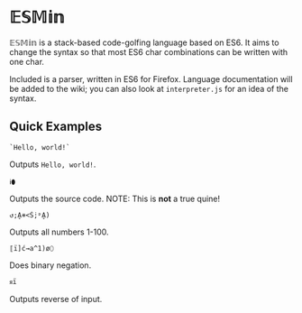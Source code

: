 # 𝔼𝕊𝕄𝕚𝕟
𝔼𝕊𝕄𝕚𝕟 is a stack-based code-golfing language based on ES6. It aims to change the syntax so that most ES6 char combinations can be written with one char.

Included is a parser, written in ES6 for Firefox. Language documentation will be added to the wiki; you can also look at `interpreter.js` for an idea of the syntax.
## Quick Examples
```
`Hello, world!`
```
Outputs `Hello, world!`.

```
ℹ⬮
```
Outputs the source code. NOTE: This is **not** a true quine!

```
↺;Ḁ⧺<Ṥ;ᵖḀ)
```
Outputs all numbers 1-100.
```
⟦ï]ć⇝a^1)ø⬯
```
Does binary negation.
```
ᴙï
```
Outputs reverse of input.